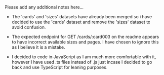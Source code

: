 Please add any additional notes here…

- The 'cards' and 'sizes' datasets have already been merged so i have decided to use the 'cards' dataset and remove the 'sizes' dataset to avoid confusion.

- The expected endpoint for GET /cards/:card003 on the readme appears to have incorrect available sizes and pages. I have chosen to ignore this as I believe it is a mistake.

- I decided to code in JavaScript as I am much more comfortable with it, however I have used .ts files instead of .js just incase I decided to go back and use TypeScript for leaning purposes.
